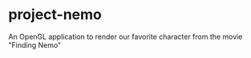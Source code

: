 # project-nemo
An OpenGL application to render our favorite character from the movie "Finding Nemo"
